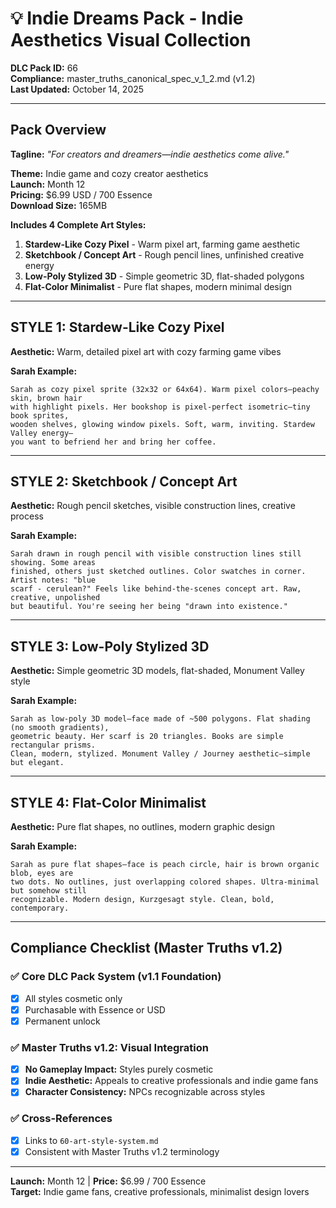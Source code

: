 # 💡 Indie Dreams Pack - Indie Aesthetics Visual Collection

**DLC Pack ID:** 66  
**Compliance:** master_truths_canonical_spec_v_1_2.md (v1.2)  
**Last Updated:** October 14, 2025

---

## Pack Overview

**Tagline:** *"For creators and dreamers—indie aesthetics come alive."*

**Theme:** Indie game and cozy creator aesthetics  
**Launch:** Month 12  
**Pricing:** $6.99 USD / 700 Essence  
**Download Size:** 165MB

**Includes 4 Complete Art Styles:**
1. **Stardew-Like Cozy Pixel** - Warm pixel art, farming game aesthetic
2. **Sketchbook / Concept Art** - Rough pencil lines, unfinished creative energy
3. **Low-Poly Stylized 3D** - Simple geometric 3D, flat-shaded polygons
4. **Flat-Color Minimalist** - Pure flat shapes, modern minimal design

---

## STYLE 1: Stardew-Like Cozy Pixel

**Aesthetic:** Warm, detailed pixel art with cozy farming game vibes

**Sarah Example:**
```
Sarah as cozy pixel sprite (32x32 or 64x64). Warm pixel colors—peachy skin, brown hair 
with highlight pixels. Her bookshop is pixel-perfect isometric—tiny book sprites, 
wooden shelves, glowing window pixels. Soft, warm, inviting. Stardew Valley energy—
you want to befriend her and bring her coffee.
```

---

## STYLE 2: Sketchbook / Concept Art

**Aesthetic:** Rough pencil sketches, visible construction lines, creative process

**Sarah Example:**
```
Sarah drawn in rough pencil with visible construction lines still showing. Some areas 
finished, others just sketched outlines. Color swatches in corner. Artist notes: "blue 
scarf - cerulean?" Feels like behind-the-scenes concept art. Raw, creative, unpolished 
but beautiful. You're seeing her being "drawn into existence."
```

---

## STYLE 3: Low-Poly Stylized 3D

**Aesthetic:** Simple geometric 3D models, flat-shaded, Monument Valley style

**Sarah Example:**
```
Sarah as low-poly 3D model—face made of ~500 polygons. Flat shading (no smooth gradients), 
geometric beauty. Her scarf is 20 triangles. Books are simple rectangular prisms. 
Clean, modern, stylized. Monument Valley / Journey aesthetic—simple but elegant.
```

---

## STYLE 4: Flat-Color Minimalist

**Aesthetic:** Pure flat shapes, no outlines, modern graphic design

**Sarah Example:**
```
Sarah as pure flat shapes—face is peach circle, hair is brown organic blob, eyes are 
two dots. No outlines, just overlapping colored shapes. Ultra-minimal but somehow still 
recognizable. Modern design, Kurzgesagt style. Clean, bold, contemporary.
```

---

## Compliance Checklist (Master Truths v1.2)

### ✅ Core DLC Pack System (v1.1 Foundation)
- [x] All styles cosmetic only
- [x] Purchasable with Essence or USD
- [x] Permanent unlock

### ✅ Master Truths v1.2: Visual Integration
- [x] **No Gameplay Impact:** Styles purely cosmetic
- [x] **Indie Aesthetic:** Appeals to creative professionals and indie game fans
- [x] **Character Consistency:** NPCs recognizable across styles

### ✅ Cross-References
- [x] Links to `60-art-style-system.md`
- [x] Consistent with Master Truths v1.2 terminology

---

**Launch:** Month 12 | **Price:** $6.99 / 700 Essence  
**Target:** Indie game fans, creative professionals, minimalist design lovers

